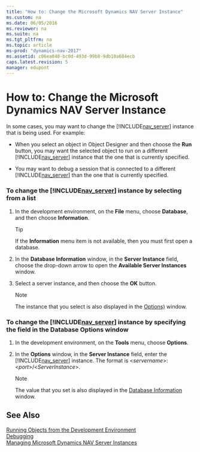 ```yaml
---
title: "How to: Change the Microsoft Dynamics NAV Server Instance"
ms.custom: na
ms.date: 06/05/2016
ms.reviewer: na
ms.suite: na
ms.tgt_pltfrm: na
ms.topic: article
ms-prod: "dynamics-nav-2017"
ms.assetid: c06ea848-bc0d-493d-99b8-9db10a684ecb
caps.latest.revision: 5
manager: edupont
---
```

# How to: Change the Microsoft Dynamics NAV Server Instance
In some cases, you may want to change the [!INCLUDE[nav_server](includes/nav_server_md.md)] instance that is being used. For example:  

-   When you select an object in Object Designer and then choose the **Run** button, you may want the selected object to run on a different [!INCLUDE[nav_server](includes/nav_server_md.md)] instance that the one that is currently specified.  

-   You may want to debug a session that is connected to a different [!INCLUDE[nav_server](includes/nav_server_md.md)] than the one that is currently specified.  

### To change the [!INCLUDE[nav_server](includes/nav_server_md.md)] instance by selecting from a list  

1.  In the development environment, on the **File** menu, choose **Database**, and then choose **Information**.  

    > [!TIP]  
    >  If the **Information** menu item is not available, then you must first open a database.  

2.  In the **Database Information** window, in the **Server Instance** field, choose the drop-down arrow to open the **Available Server Instances** window.  

3.  Select a server instance, and then choose the **OK** button.  

    > [!NOTE]  
    >  The instance that you select is also displayed in the [Options)](uiref/-$-S_2355-Options-$-.md) window.  

### To change the [!INCLUDE[nav_server](includes/nav_server_md.md)] instance by specifying the field in the Database Options window  

1.  In the development environment, on the **Tools** menu, choose **Options**.  

2.  In the **Options** window, in the **Server Instance** field, enter the [!INCLUDE[nav_server](includes/nav_server_md.md)] instance. The format is \<*servername*>:\<*port*>/\<*ServerInstance*>.  

    > [!NOTE]  
    >  The value that you set is also displayed in the [Database Information](uiref/-$-S_2349-Database-Information-$-.md) window.  

## See Also  
 [Running Objects from the Development Environment](Running-Objects-from-the-Development-Environment.md)   
 [Debugging](Debugging.md)   
 [Managing Microsoft Dynamics NAV Server Instances](Managing-Microsoft-Dynamics-NAV-Server-Instances.md)
